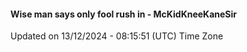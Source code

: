 #### Wise man says only fool rush in - McKidKneeKaneSir
Updated on 13/12/2024 - 08:15:51 (UTC) Time Zone
